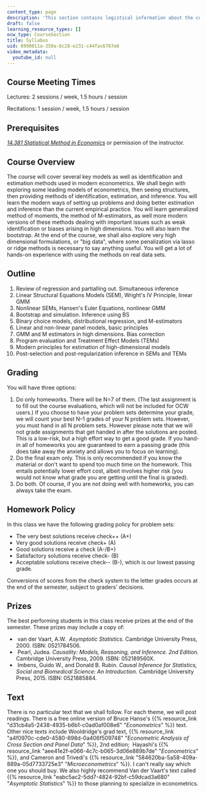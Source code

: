```yaml
---
content_type: page
description: 'This section contains logistical information about the course. '
draft: false
learning_resource_types: []
ocw_type: CourseSection
title: Syllabus
uid: 8990011a-350a-6c28-e231-c44fac6767e8
video_metadata:
  youtube_id: null
---
```

## Course Meeting Times

Lectures: 2 sessions / week, 1.5 hours / session

Recitations: 1 session / week, 1.5 hours / session

## Prerequisites

[*14.381 Statistical Method in Economics*](/courses/14-381-statistical-method-in-economics-fall-2018/) or permission of the instructor. 

## Course Overview

The course will cover several key models as well as identification and estimation methods used in modern econometrics. We shall begin with exploring some leading models of econometrics, then seeing structures, then providing methods of identification, estimation, and inference. You will learn the modern ways of setting up problems and doing better estimation and inference than the current empirical practice. You will learn generalized method of moments, the method of M-estimators, as well more modern versions of these methods dealing with important issues such as weak identification or biases arising in high dimensions. You will also learn the bootstrap. At the end of the course, we shall also explore very high dimensional formulations, or "big data", where some penalization via lasso or ridge methods is necessary to say anything useful. You will get a lot of hands-on experience with using the methods on real data sets.

## Outline

1. Review of regression and partialling out. Simultaneous inference
2. Linear Structural Equations Models (SEM), Wright's IV Principle, linear GMM
3. Nonlinear SEMs, Hansen's Euler Equations, nonlinear GMM
4. Bootstrap and simulation. Inference using BS
5. Binary choice models, distributional regression, and M-estimators
6. Linear and non-linear panel models, basic principles
7. GMM and M estimators in high dimensions. Bias correction
8. Program evaluation and Treatment Effect Models (TEMs)
9. Modern principles for estimation of high-dimensional models
10. Post-selection and post-regularization inference in SEMs and TEMs

## Grading

You will have three options:

1. Do only homeworks. There will be N=7 of them. (The last assignment is to fill out the course evaluations, which will not be included for OCW users.) If you choose to have your problem sets determine your grade, we will count your best N–1 grades of your N problem sets. However, you must hand in all N problem sets. However please note that we will not grade assignments that get handed in after the solutions are posted. This is a low-risk, but a high effort way to get a good grade. If you hand-in all of homeworks you are guaranteed to earn a passing grade (this does take away the anxiety and allows you to focus on learning).
2. Do the final exam only. This is only recommended if you know the material or don't want to spend too much time on the homework. This entails potentially lower effort cost, albeit involves higher risk (you would not know what grade you are getting until the final is graded).
3. Do both. Of course, if you are not doing well with homeworks, you can always take the exam.

## Homework Policy

In this class we have the following grading policy for problem sets:

- The very best solutions receive check++ (A+)
- Very good solutions receive check+ (A)
- Good solutions receive a check (A-/B+)
- Satisfactory solutions receive check- (B)
- Acceptable solutions receive check-- (B-), which is our lowest passing grade.

Conversions of scores from the check system to the letter grades occurs at the end of the semester, subject to graders’ decisions.  

## Prizes

The best performing students in this class receive prizes at the end of the semester. These prizes may include a copy of:

-  van der Vaart, A.W.  *Asymptotic Statistics.* Cambridge University Press, 2000. ISBN: 0521784506.
-  Pearl, Judea. *Causality: Models, Reasoning, and Inference. 2nd Edition.* Cambridge University Press, 2009. ISBN: 052189560X.
-  Imbens, Guido W., and Donald B. Rubin. *Causal Inference for Statistics, Social and Biomedical Science: An Introduction.* Cambridge University Press, 2015. ISBN: 0521885884.

## Text

There is no particular text that we shall follow. For each theme, we will post readings. There is a free online version of Bruce Hanse's {{% resource_link "d31cb4a5-2438-4935-b6b1-c0ad0af008e6" "*Econometrics*" %}} text. Other nice texts include Wooldridge's grad text, {{% resource_link "a4f0970c-cde0-4580-898d-0a406f509748" "*Econometric Analysis of Cross Section and Panel Data*" %}}, 2nd edition;  Hayashi's {{% resource_link "aee41e2f-e066-4c7c-b065-3d06e889b7de" "*Econometrics*" %}}, and Cameron and Trivedi's {{% resource_link "584620ba-5a58-409a-889a-05d7733725e3" "*Microeconometrics*" %}}. I can't really say which one you should buy. We also highly recommend Van der Vaart's text called {{% resource_link "eabc5ac2-5dd7-4824-92bf-c59dcad3a680" "*Asymptotic Statistics*" %}} to those planning to specialize in econometrics.